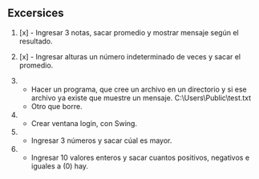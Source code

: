 ## Excersices

1. [x] - Ingresar 3 notas, sacar promedio y mostrar mensaje según el resultado.

2. [x] - Ingresar alturas un número indeterminado de veces y sacar el promedio.

3. - Hacer un programa, que cree un archivo en un directorio y si ese archivo ya existe que muestre un mensaje. C:\\Users\\Public\\test.txt
   - Otro que borre.

4. - Crear ventana login, con Swing.

5. - Ingresar 3 números y sacar cúal es mayor.

6. - Ingresar 10 valores enteros y sacar cuantos positivos, negativos e iguales a (0) hay.
